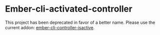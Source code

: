# Ember-cli-activated-controller

This project has been deprecated in favor of a better name. Please use the current addon: [ember-cli-controller-isactive](https://github.com/zkwentz/ember-cli-controller-isactive).
